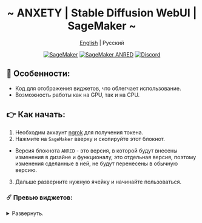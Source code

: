 <div align="center">

<h1 align="center">~ ANXETY | Stable Diffusion WebUI | SageMaker ~</h1>

[English](./README.md) | Русский

</div>


<p align="center">
  <a href="https://studiolab.sagemaker.aws/import/github/anxety-solo/sd-webui-sagemaker/blob/main/notebooks/ru/anxety-ru.ipynb"><img alt="SageMaker" src="https://img.shields.io/badge/SAGEMAKER-blue?style=for-the-badge&color=blue"></a>
  <a href="https://studiolab.sagemaker.aws/import/github/anxety-solo/sd-webui-sagemaker/blob/main/notebooks/ru/anxety-ru_ANRED.ipynb"><img alt="SageMaker ANRED" src="https://img.shields.io/badge/SAGEMAKER-orange?style=for-the-badge&label=ANRED&labelColor=grey&color=orange"></a>
  <a href="https://discordapp.com/users/565783561878372352"><img alt="Discord" src="https://img.shields.io/badge/МОЙ ДИСКОРД-blue?style=for-the-badge&logo=discord&logoColor=white&color=blue"></a>
</p>


## 🌟 Особенности:
  - Код для отображения виджетов, что облегчает использование.
  - Возможность работы как на GPU, так и на CPU.


## 👉 Как начать:
  1. Необходим аккаунт [ngrok](https://dashboard.ngrok.com/login) для получения токена.
  2. Нажмите на `SageMaker` вверху и скопируйте этот блокнот. <br>
  - Версия блокнота `ANRED` - это версия, в которой будут внесены изменения в дизайне и функционалу, это отдельная версия, поэтому изменения сделанные в ней, не будут перенесены в обычную версию.
  3. Дальше разверните нужную ячейку и начинайте пользоваться.


### ☄️ Превью виджетов:

<details>
<summary>Развернуть.</summary>
 
<div align="center"> 
  
  ![Виджеты](https://github.com/anxety-solo/sd-webui-sagemaker/blob/main/img/ru/sagemaker-widgets-preview_ru.png)
      
</div>

</details>
